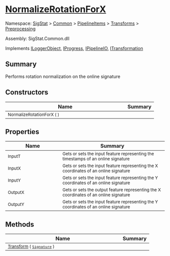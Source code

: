 # [NormalizeRotationForX](./NormalizeRotationForX.md)

Namespace: [SigStat]() > [Common](./../../../README.md) > [PipelineItems]() > [Transforms]() > [Preprocessing](./README.md)

Assembly: SigStat.Common.dll

Implements [ILoggerObject](./../../../ILoggerObject.md), [IProgress](./../../../Helpers/IProgress.md), [IPipelineIO](./../../../Pipeline/IPipelineIO.md), [ITransformation](./../../../ITransformation.md)

## Summary
Performs rotation normalization on the online signature

## Constructors

| Name | Summary | 
| --- | --- | 
| <sub>NormalizeRotationForX (  )</sub><img width=200/>| <sub></sub>| <br>


## Properties

| Name | Summary | 
| --- | --- | 
| <sub>InputT</sub><img width=200/>| <sub>Gets or sets the input feature representing the timestamps of an online signature</sub>| <br>
| <sub>InputX</sub><img width=200/>| <sub>Gets or sets the input feature representing the X coordinates of an online signature</sub>| <br>
| <sub>InputY</sub><img width=200/>| <sub>Gets or sets the input feature representing the Y coordinates of an online signature</sub>| <br>
| <sub>OutputX</sub><img width=200/>| <sub>Gets or sets the output feature representing the X coordinates of an online signature</sub>| <br>
| <sub>OutputY</sub><img width=200/>| <sub>Gets or sets the input feature representing the Y coordinates of an online signature</sub>| <br>


## Methods

| Name | Summary | 
| --- | --- | 
| <sub>[Transform](./Methods/NormalizeRotationForX-100663793.md) ( [`Signature`](./../../../Signature.md) )</sub><img width=200/>| <sub></sub>| <br>


